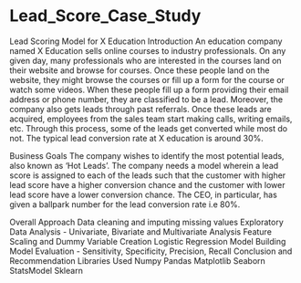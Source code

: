 # Lead_Score_Case_Study
Lead Scoring Model for X Education
Introduction
An education company named X Education sells online courses to industry professionals. On any given day, many professionals who are interested in the courses land on their website and browse for courses. Once these people land on the website, they might browse the courses or fill up a form for the course or watch some videos. When these people fill up a form providing their email address or phone number, they are classified to be a lead. Moreover, the company also gets leads through past referrals. Once these leads are acquired, employees from the sales team start making calls, writing emails, etc. Through this process, some of the leads get converted while most do not. The typical lead conversion rate at X education is around 30%.

Business Goals
The company wishes to identify the most potential leads, also known as ‘Hot Leads’. The company needs a model wherein a lead score is assigned to each of the leads such that the customer with higher lead score have a higher conversion chance and the customer with lower lead score have a lower conversion chance. The CEO, in particular, has given a ballpark number for the lead conversion rate i.e 80%.

Overall Approach
Data cleaning and imputing missing values
Exploratory Data Analysis - Univariate, Bivariate and Multivariate Analysis
Feature Scaling and Dummy Variable Creation
Logistic Regression Model Building
Model Evaluation - Sensitivity, Specificity, Precision, Recall
Conclusion and Recommendation
Libraries Used
Numpy
Pandas
Matplotlib
Seaborn
StatsModel
Sklearn
